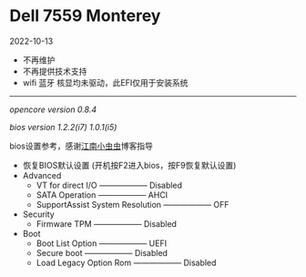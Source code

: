 # Dell 7559 Monterey
2022-10-13
- 不再维护
- 不再提供技术支持
- wifi 蓝牙 核显均未驱动，此EFI仅用于安装系统
---
*opencore version 0.8.4*

*bios version 1.2.2(i7) 1.0.1(i5)*

bios设置参考，感谢[江南小虫虫](https://segmentfault.com/a/1190000020642944?utm_source=tag-newest)博客指导
- 恢复BIOS默认设置 (开机按F2进入bios，按F9恢复默认设置)
- Advanced
  - VT for direct I/O —————— Disabled
  - SATA Operation —————— AHCI
  - SupportAssist System Resolution —————— OFF
- Security
  - Firmware TPM  —————— Disabled  
- Boot
  - Boot List Option —————— UEFI
  - Secure boot —————— Disabled
  - Load Legacy Option Rom —————— Disabled
